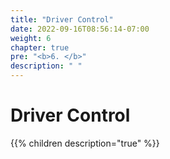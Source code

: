 ```yaml
---
title: "Driver Control"
date: 2022-09-16T08:56:14-07:00
weight: 6
chapter: true
pre: "<b>6. </b>"
description: " "
---
```


# Driver Control

{{% children description="true" %}}